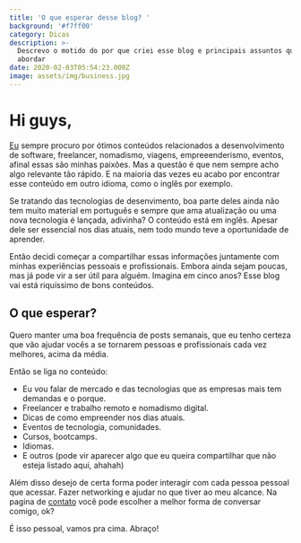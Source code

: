 ```yaml
---
title: 'O que esperar desse blog? '
background: '#f7ff00'
category: Dicas
description: >-
  Descrevo o motido do por que criei esse blog e principais assuntos que irei
  abordar
date: 2020-02-03T05:54:23.000Z
image: assets/img/business.jpg
---
```

# Hi guys,

[Eu](https://angeldev.tech/about) sempre procuro por ótimos conteúdos relacionados a desenvolvimento de software, freelancer, nomadismo, viagens, empreeenderismo, eventos, afinal essas são minhas paixões. Mas a questão é que nem sempre acho algo relevante tão rápido. E na maioria das vezes eu acabo por encontrar esse conteúdo em outro idioma, como o inglês por exemplo.

Se tratando das tecnologias de desenvimento, boa parte deles ainda não tem muito material em português e sempre que ama atualização ou uma nova tecnologia é lançada, adivinha? O conteúdo está em inglês.
Apesar dele ser essencial nos dias atuais, nem todo mundo teve a oportunidade de aprender.

Então decidi começar a compartilhar essas informações juntamente com minhas experiências pessoais e profissionais. Embora ainda sejam poucas, mas já pode vir a ser útil para alguém. Imagina em cinco anos?
Esse blog vai está riquíssimo de bons conteúdos.

## O que esperar?

Quero manter uma boa frequência de posts semanais, que eu tenho certeza que vão ajudar vocês a se tornarem pessoas e profissionais cada vez melhores, acima da média.

Então se liga no conteúdo:

- Eu vou falar de mercado e das tecnologias que as empresas mais tem demandas e o porque.
- Freelancer e trabalho remoto e nomadismo digital.
- Dicas de como empreender nos dias atuais.
- Eventos de tecnologia, comunidades.
- Cursos, bootcamps.
- Idiomas.
- E outros (pode vir aparecer algo que eu queira compartilhar que não esteja listado aqui, ahahah)

Além disso desejo de certa forma poder interagir com cada pessoa pessoal que acessar. Fazer networking e ajudar no que tiver ao meu alcance. Na pagina de [contato](https://angeldev.tech/contact) você pode escolher a melhor forma de conversar comigo, ok?

É isso pessoal, vamos pra cima. Abraço!



